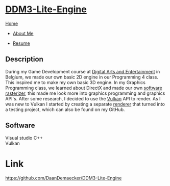 <link href="../../Content/StyleSheet.css" rel="stylesheet"/> 

# <a href="https://github.com/DaanDemaecker/DDM3-Lite-Engine" target="_blank">DDM3-Lite-Engine</a>

<div class="nav-bar">
  <md-block>

<a href="../../" class="selected">Home</a>
- <a href="../../AboutMe/" class="selected">About Me</a>
- <a href="../../Resume/" class="selected">Resume</a>

  </md-block>
</div>

## Description
During my Game Development course at [Digital Arts and Entertainment](https://www.digitalartsandentertainment.be) in Belgium, we made our own basic 2D engine in our Programming 4 class.
This inspired me to make my own basic 3D engine.
In my Graphics Programming class, we learned about DirectX and made our own [software rasterizer](https://github.com/DaanDemaecker/DualRasterizer), this made me look more into graphics programming and graphics API's.
After some research, I decided to use the [Vulkan](https://www.vulkan.org) API to render.
As I was new to Vulkan I started by creating a separate [renderer](https://github.com/DaanDemaecker/VulkanRenderer.git) that turned into a testing project, which can also be found on my GitHub.

## Software
Visual studio C++  
Vulkan

# Link
<a href="https://github.com/DaanDemaecker/DDM3-Lite-Engine" target="_blank">https://github.com/DaanDemaecker/DDM3-Lite-Engine</a>